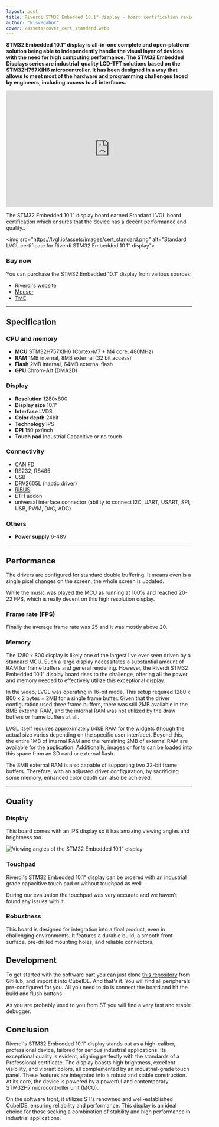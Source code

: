 ```yaml
---
layout: post
title: Riverdi STM32 Embedded 10.1" display - board certification review
author: "kisvegabor"
cover: /assets/cover_cert_standard.webp
---
```


**STM32 Embedded 10.1” display is all-in-one complete and open-platform solution being able to independently handle the visual layer of devices with the need for high computing performance. The STM32 Embedded Displays series are industrial-quality LCD-TFT solutions based on the STM32H757XIH6 microcontroller. It has been designed in a way that allows to meet most of the hardware and programming challenges faced by engineers, including access to all interfaces.**

<iframe width="560" height="315" src="https://www.youtube.com/embed/NGfRHC7HjAs" title="YouTube video player" frameborder="0" allow="accelerometer; autoplay; clipboard-write; encrypted-media; gyroscope; picture-in-picture; web-share" allowfullscreen></iframe>

The STM32 Embedded 10.1" display board earned Standard LVGL board certification which ensures that the device has a decent performance and quality..


<img src="https://lvgl.io/assets/images/cert_standard.png" alt="Standard LVGL certificate for Riverdi STM32 Embedded 10.1" display">

### Buy now

You can purchase the STM32 Embedded 10.1" display from various sources:

- [Riverdi's website](https://riverdi.com/product/10-1-inch-lcd-display-capacitive-touch-panel-optical-bonding-uxtouch-stm32h7-rvt101hvsnwc00-b)
- [Mouser](https://www.mouser.pl/c/?q=RVT101HVSNWC00)
- [TME](https://www.tme.com/us/en-us/katalog/?queryPhrase=RVT101HVSNWC00) 

<hr/>

## Specification

### CPU and memory

- **MCU** STM32H757XIH6 (Cortex-M7 + M4 core, 480MHz)
- **RAM** 1MB internal, 8MB external (32 bit access)
- **Flash** 2MB internal, 64MB external flash
- **GPU** Chrom-Art (DMA2D)

### Display

- **Resolution** 1280x800
- **Display size** 10.1"
- **Interfase** LVDS
- **Color depth** 24bit
- **Technology** IPS
- **DPI** 150 px/inch
- **Touch pad** Industrial Capacitive or no touch

### Connectivity
- CAN FD
- RS232, RS485
- USB
- DRV2605L (haptic driver)
- [RiBUS](https://riverdi.com/ribus/)
- ETH addon
- universal interface connector (ability to connect  I2C, UART, USART, SPI, USB, PWM, DAC, ADC)
 
### Others

- **Power supply** 6-48V

<hr/>

## Performance

The drivers are configured for standard double buffering. It means even is a single pixel changes on the screen, the whole screen is updated. 

While the music was played the MCU as running at 100% and reached 20-22 FPS, which is really decent on this high resolution display.

### Frame rate (FPS)

Finally the average frame rate was 25 and it was mostly above 20.

### Memory

The 1280 x 800 display is likely one of the largest I've ever seen driven by a standard MCU. Such a large display necessitates a substantial amount of RAM for frame buffers and general rendering. However, the Riverdi STM32 Embedded 10.1" display board rises to the challenge, offering all the power and memory needed to effectively utilize this exceptional display.

In the video, LVGL was operating in 16-bit mode. This setup required 1280 x 800 x 2 bytes = 2MB for a single frame buffer. Given that the driver configuration used three frame buffers, there was still 2MB available in the 8MB external RAM, and the internal RAM was not utilized by the draw buffers or frame buffers at all.

LVGL itself requires approximately 64kB RAM for the widgets (though the actual size varies depending on the specific user interface). Beyond this, the entire 1MB of internal RAM and the remaining 2MB of external RAM are available for the application. Additionally, images or fonts can be loaded into this space from an SD card or external flash.

The 8MB external RAM is also capable of supporting two 32-bit frame buffers. Therefore, with an adjusted driver configuration, by sacrificing some memory, enhanced color depth can also be achieved.

<hr/>

## Quality

### Display
This board comes with an IPS display so it has amazing viewing angles and brightness too. 

![Viewing angles of the STM32 Embedded 10.1" display](/assets/cert_STM32_embedded_10/display.jpg)

### Touchpad

Riverdi's STM32 Embedded 10.1" display can be ordered with an industrial grade capacitive touch pad or without touchpad as well.

During our evaluation the touchpad was very accurate and we haven't found any issues with it.

### Robustness


This board is designed for integration into a final product, even in challenging environments. It features a durable build, a smooth front surface, pre-drilled mounting holes, and reliable connectors.

## Development

To get started with the software part you can just clone [this repository](https://github.com/riverdi/riverdi-101-stm32h7-lvgl) from GitHub, and import it into CubeIDE. And that's it. You will find all peripherals pre-configured for you. All you need to do is connect the board and hit the build and flush buttons.

As you are probably used to you from ST you will find a very fast and stable debugger.

## Conclusion


Riverdi's STM32 Embedded 10.1" display stands out as a high-caliber, professional device, tailored for serious industrial applications. Its exceptional quality is evident, aligning perfectly with the standards of a Professional certificate. The display boasts high brightness, excellent visibility, and vibrant colors, all complemented by an industrial-grade touch panel. These features are integrated into a robust and stable construction. At its core, the device is powered by a powerful and contemporary STM32H7 microcontroller unit (MCU).

On the software front, it utilizes ST's renowned and well-established CubeIDE, ensuring reliability and performance. This display is an ideal choice for those seeking a combination of stability and high performance in industrial applications.
